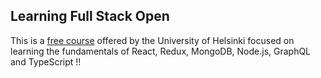 ## Learning Full Stack Open

This is a [free course](https://fullstackopen.com/) offered by the University of Helsinki focused on learning the fundamentals of React, Redux, MongoDB, Node.js, GraphQL and TypeScript !!


